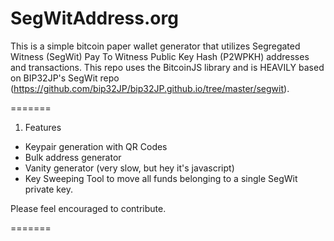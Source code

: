 # SegWitAddress.org

This is a simple bitcoin paper wallet generator that utilizes Segregated Witness (SegWit) Pay To Witness Public Key Hash (P2WPKH) addresses and transactions. This repo uses 
the BitcoinJS library and is HEAVILY based on BIP32JP's SegWit repo (https://github.com/bip32JP/bip32JP.github.io/tree/master/segwit). 

=======

1. Features

 * Keypair generation with QR Codes
 * Bulk address generator
 * Vanity generator (very slow, but hey it's javascript)
 * Key Sweeping Tool to move all funds belonging to a single SegWit private key. 

Please feel encouraged to contribute. 	
		
=======
		
